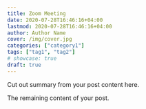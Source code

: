 ```yaml
---
title: Zoom Meeting
date: 2020-07-28T16:46:16+04:00
lastmod: 2020-07-28T16:46:16+04:00
author: Author Name
cover: /img/cover.jpg
categories: ["category1"]
tags: ["tag1", "tag2"]
# showcase: true
draft: true
---
```


Cut out summary from your post content here.

<!--more-->

The remaining content of your post.
